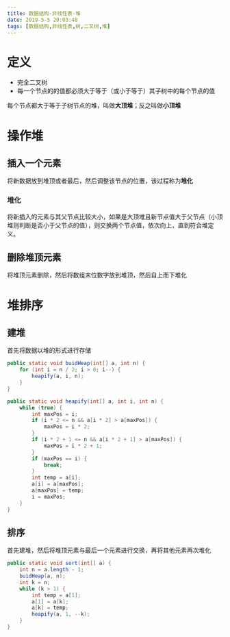```yaml
---
title: 数据结构-非线性表-堆
date: 2019-5-5 20:03:48
tags: [数据结构,非线性表,树,二叉树,堆]
---
```



# 定义

- 完全二叉树
- 每一个节点的的值都必须大于等于（或小于等于）其子树中的每个节点的值

每个节点都大于等于子树节点的堆，叫做**大顶堆**；反之叫做**小顶堆**

# 操作堆

## 插入一个元素

将新数据放到堆顶或者最后，然后调整该节点的位置，该过程称为**堆化**

### 堆化

将新插入的元素与其父节点比较大小，如果是大顶堆且新节点值大于父节点（小顶堆则判断是否小于父节点的值），则交换两个节点值，依次向上，直到符合堆定义。

## 删除堆顶元素

将堆顶元素删除，然后将数组末位数字放到堆顶，然后自上而下堆化

# 堆排序

## 建堆

首先将数据以堆的形式进行存储

```java
public static void buidHeap(int[] a, int n) {
    for (int i = n / 2; i > 0; i--) {
        heapify(a, i, n);
    }
}

public static void heapify(int[] a, int i, int n) {
    while (true) {
        int maxPos = i;
        if (i * 2 <= n && a[i * 2] > a[maxPos]) {
            maxPos = i * 2;
        }
        if (i * 2 + 1 <= n && a[i * 2 + 1] > a[maxPos]) {
            maxPos = i * 2 + 1;
        }
        if (maxPos == i) {
            break;
        }
        int temp = a[i];
        a[i] = a[maxPos];
        a[maxPos] = temp;
        i = maxPos;
    }
}
```

## 排序

首先建堆，然后将堆顶元素与最后一个元素进行交换，再将其他元素再次堆化

```java
public static void sort(int[] a) {
    int n = a.length - 1;
    buidHeap(a, n);
    int k = n;
    while (k > 1) {
        int temp = a[1];
        a[1] = a[k];
        a[k] = temp;
        heapify(a, 1, --k);
    }
}
```
